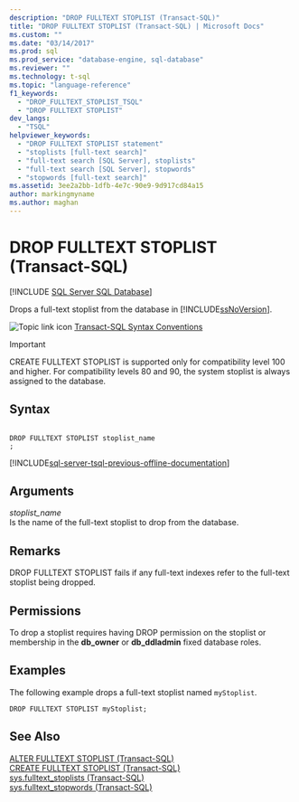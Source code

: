 ```yaml
---
description: "DROP FULLTEXT STOPLIST (Transact-SQL)"
title: "DROP FULLTEXT STOPLIST (Transact-SQL) | Microsoft Docs"
ms.custom: ""
ms.date: "03/14/2017"
ms.prod: sql
ms.prod_service: "database-engine, sql-database"
ms.reviewer: ""
ms.technology: t-sql
ms.topic: "language-reference"
f1_keywords: 
  - "DROP_FULLTEXT_STOPLIST_TSQL"
  - "DROP FULLTEXT STOPLIST"
dev_langs: 
  - "TSQL"
helpviewer_keywords: 
  - "DROP FULLTEXT STOPLIST statement"
  - "stoplists [full-text search]"
  - "full-text search [SQL Server], stoplists"
  - "full-text search [SQL Server], stopwords"
  - "stopwords [full-text search]"
ms.assetid: 3ee2a2bb-1dfb-4e7c-90e9-9d917cd84a15
author: markingmyname
ms.author: maghan
---
```

# DROP FULLTEXT STOPLIST (Transact-SQL)
[!INCLUDE [SQL Server SQL Database](../../includes/applies-to-version/sql-asdb.md)]

  Drops a full-text stoplist from the database in [!INCLUDE[ssNoVersion](../../includes/ssnoversion-md.md)].  
  
 ![Topic link icon](../../database-engine/configure-windows/media/topic-link.gif "Topic link icon") [Transact-SQL Syntax Conventions](../../t-sql/language-elements/transact-sql-syntax-conventions-transact-sql.md)  
  
> [!IMPORTANT]  
>  CREATE FULLTEXT STOPLIST is supported only for compatibility level 100 and higher. For compatibility levels 80 and 90, the system stoplist is always assigned to the database.  
  
## Syntax  
  
```  
  
DROP FULLTEXT STOPLIST stoplist_name  
;  
```  
  
[!INCLUDE[sql-server-tsql-previous-offline-documentation](../../includes/sql-server-tsql-previous-offline-documentation.md)]

## Arguments
 *stoplist_name*  
 Is the name of the full-text stoplist to drop from the database.  
  
## Remarks  
 DROP FULLTEXT STOPLIST fails if any full-text indexes refer to the full-text stoplist being dropped.  
  
## Permissions  
 To drop a stoplist requires having DROP permission on the stoplist or membership in the **db_owner** or **db_ddladmin** fixed database roles.  
  
## Examples  
 The following example drops a full-text stoplist named `myStoplist`.  
  
```  
DROP FULLTEXT STOPLIST myStoplist;  
```  
  
## See Also  
 [ALTER FULLTEXT STOPLIST &#40;Transact-SQL&#41;](../../t-sql/statements/alter-fulltext-stoplist-transact-sql.md)   
 [CREATE FULLTEXT STOPLIST &#40;Transact-SQL&#41;](../../t-sql/statements/create-fulltext-stoplist-transact-sql.md)   
 [sys.fulltext_stoplists &#40;Transact-SQL&#41;](../../relational-databases/system-catalog-views/sys-fulltext-stoplists-transact-sql.md)   
 [sys.fulltext_stopwords &#40;Transact-SQL&#41;](../../relational-databases/system-catalog-views/sys-fulltext-stopwords-transact-sql.md)  
  
  
